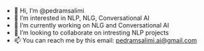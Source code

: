 - 👋 Hi, I’m @pedramsalimi
- 👀 I’m interested in NLP, NLG, Conversational AI
- 🌱 I’m currently working on NLG and Conversational AI
- 💞️ I’m looking to collaborate on intresting NLP projects
- 📫 You can reach me by this email: pedramsalimi.ai@gmail.com

<!---
pedramsalimi/pedramsalimi is a ✨ special ✨ repository because its `README.md` (this file) appears on your GitHub profile.
You can click the Preview link to take a look at your changes.
--->
